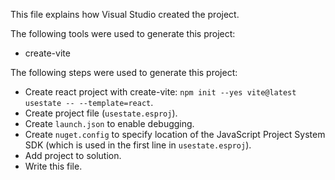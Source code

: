 This file explains how Visual Studio created the project.

The following tools were used to generate this project:
- create-vite

The following steps were used to generate this project:
- Create react project with create-vite: `npm init --yes vite@latest usestate -- --template=react`.
- Create project file (`usestate.esproj`).
- Create `launch.json` to enable debugging.
- Create `nuget.config` to specify location of the JavaScript Project System SDK (which is used in the first line in `usestate.esproj`).
- Add project to solution.
- Write this file.
